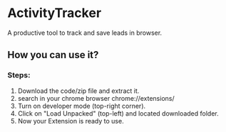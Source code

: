 # ActivityTracker
A productive tool to track and save leads in browser.

## How you can use it?
### Steps:
1. Download the code/zip file and extract it.
2. search in your chrome browser chrome://extensions/
3. Turn on developer mode (top-right corner).
4. Click on "Load Unpacked" (top-left) and located downloaded folder.
5. Now your Extension is ready to use.
